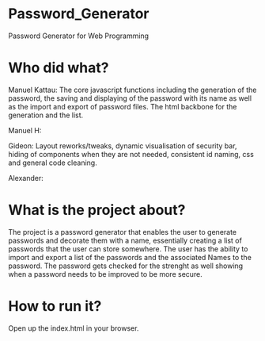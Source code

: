 # Password_Generator
 Password Generator for Web Programming

# Who did what?
Manuel Kattau: The core javascript functions including the generation of the password, the saving and displaying of the password with its name as well as the import and export of password files. The html backbone for the generation and the list.

Manuel H:

Gideon: Layout reworks/tweaks, dynamic visualisation of security bar, hiding of components when they are not needed, consistent id naming, css and general code cleaning.

Alexander:


# What is the project about?
The project is a password generator that enables the user to generate passwords and decorate them with a name, essentially creating a list of passwords that the user can store somewhere. The user has the ability to import and export a list of the passwords and the associated Names to the password. 
The password gets checked for the strenght as well showing when a password needs to be improved to be more secure.

# How to run it?
Open up the index.html in your browser.
